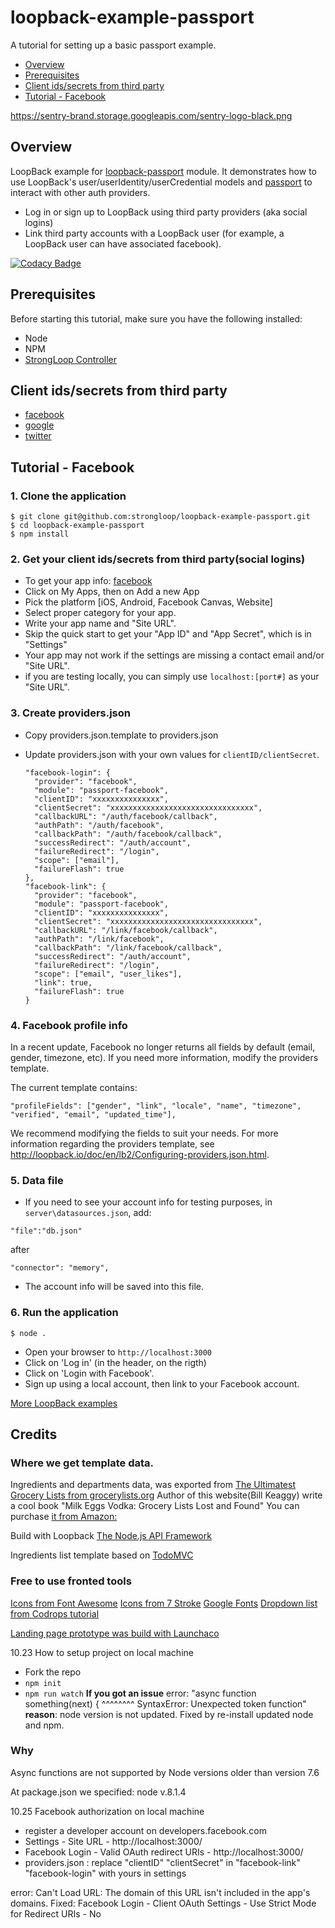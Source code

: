 # loopback-example-passport

A tutorial for setting up a basic passport example.

- [Overview](#overview)
- [Prerequisites](#prerequisites)
- [Client ids/secrets from third party](#client-idssecrets-from-third-party)
- [Tutorial - Facebook](#tutorial---facebook)

https://sentry-brand.storage.googleapis.com/sentry-logo-black.png
## Overview

LoopBack example for [loopback-passport](https://github.com/strongloop/loopback-passport) module. It demonstrates how to use
LoopBack's user/userIdentity/userCredential models and [passport](http://passportjs.org) to interact with other auth providers.

- Log in or sign up to LoopBack using third party providers (aka social logins)
- Link third party accounts with a LoopBack user (for example, a LoopBack user can have associated facebook).

[![Codacy Badge](https://api.codacy.com/project/badge/Grade/76fe5b42fcc04691a06381ed1d26171b)](https://www.codacy.com/app/atherdon/loopback-fb-login?utm_source=github.com&amp;utm_medium=referral&amp;utm_content=atherdon/loopback-fb-login&amp;utm_campaign=Badge_Grade)

## Prerequisites

Before starting this tutorial, make sure you have the following installed:

- Node
- NPM
- [StrongLoop Controller](https://github.com/strongloop/strongloop)

## Client ids/secrets from third party

- [facebook](https://developers.facebook.com/apps)
- [google](https://console.developers.google.com/project)
- [twitter](https://apps.twitter.com/)


## Tutorial - Facebook

### 1. Clone the application

```
$ git clone git@github.com:strongloop/loopback-example-passport.git
$ cd loopback-example-passport
$ npm install
```

### 2. Get your client ids/secrets from third party(social logins)

- To get your app info: [facebook](https://developers.facebook.com/apps)
- Click on My Apps, then on Add a new App
- Pick the platform [iOS, Android, Facebook Canvas, Website]
- Select proper category for your app.
- Write your app name and "Site URL".
- Skip the quick start to get your "App ID" and "App Secret", which is in "Settings"
- Your app may not work if the settings are missing a contact email and/or "Site URL".
- if you are testing locally, you can simply use `localhost:[port#]` as your "Site URL".

### 3. Create providers.json

- Copy providers.json.template to providers.json
- Update providers.json with your own values for `clientID/clientSecret`.

  ```
  "facebook-login": {
    "provider": "facebook",
    "module": "passport-facebook",
    "clientID": "xxxxxxxxxxxxxxx",
    "clientSecret": "xxxxxxxxxxxxxxxxxxxxxxxxxxxxxxxx",
    "callbackURL": "/auth/facebook/callback",
    "authPath": "/auth/facebook",
    "callbackPath": "/auth/facebook/callback",
    "successRedirect": "/auth/account",
    "failureRedirect": "/login",
    "scope": ["email"],
    "failureFlash": true
  },
  "facebook-link": {
    "provider": "facebook",
    "module": "passport-facebook",
    "clientID": "xxxxxxxxxxxxxxx",
    "clientSecret": "xxxxxxxxxxxxxxxxxxxxxxxxxxxxxxxx",
    "callbackURL": "/link/facebook/callback",
    "authPath": "/link/facebook",
    "callbackPath": "/link/facebook/callback",
    "successRedirect": "/auth/account",
    "failureRedirect": "/login",
    "scope": ["email", "user_likes"],
    "link": true,
    "failureFlash": true
  }
  ```

### 4. Facebook profile info

In a recent update, Facebook no longer returns all fields by default (email, gender, timezone, etc).
If you need more information, modify the providers template.

The current template contains:
```
"profileFields": ["gender", "link", "locale", "name", "timezone", "verified", "email", "updated_time"],

```
We recommend modifying the fields to suit your needs. For more information regarding the providers template, see http://loopback.io/doc/en/lb2/Configuring-providers.json.html.

### 5. Data file

- If you need to see your account info for testing purposes, in `server\datasources.json`, add:

```
"file":"db.json"
```

after

```
"connector": "memory",
```

- The account info will be saved into this file.

### 6. Run the application

```
$ node .
```

- Open your browser to `http://localhost:3000`
- Click on 'Log in' (in the header, on the rigth)
- Click on 'Login with Facebook'.
- Sign up using a local account, then link to your Facebook account.


[More LoopBack examples](https://loopback.io/doc/en/lb3/Tutorials-and-examples.html)

## Credits 

### Where we get template data.
Ingredients and departments data, was exported from 
[The Ultimatest Grocery Lists from grocerylists.org](www.grocerylists.org/ultimatest/)
Author of this website(Bill Keaggy) write a cool book "Milk Eggs Vodka: Grocery Lists Lost and Found"
You can purchase [it from Amazon: ](https://www.amazon.com/Milk-Eggs-Vodka-Grocery-Lists/dp/144031201X/)

Build with Loopback 
[The Node.js API Framework](https://loopback.io/)

Ingredients list template based on 
[TodoMVC](https://todomvc.com)


### Free to use fronted tools
[Icons from Font Awesome](http://fontawesome.io)
[Icons from 7 Stroke](http://themes-pixeden.com/font-demos/7-stroke/)
[Google Fonts](https://fonts.google.com/specimen/Roboto)
[Dropdown list from Codrops tutorial](https://tympanus.net/codrops/2014/07/10/inspiration-for-custom-select-elements/)



[Landing page prototype was build with Launchaco ](http://launchaco.com/build/)   

10.23
How to setup project on local machine
- Fork the repo
- `npm init` 
- `npm run watch` 
**If you got an issue**
error: "async function something(next) {
^^^^^^^^
SyntaxError: Unexpected token function"
**reason**: node version is not updated. Fixed by re-install updated node and npm.
### Why
Async functions are not supported by Node versions older than version 7.6

At package.json we specified:  node v.8.1.4

10.25
Facebook authorization on local machine
- register a developer account on developers.facebook.com
- Settings - Site URL - http://localhost:3000/
- Facebook Login - Valid OAuth redirect URIs - http://localhost:3000/
- providers.json : replace "clientID" "clientSecret" in "facebook-link" "facebook-login" with yours in settings

error: Can't Load URL: The domain of this URL isn't included in the app's domains.
Fixed: Facebook Login - Client OAuth Settings - Use Strict Mode for Redirect URIs - No
